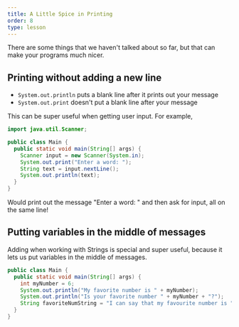```yaml
---
title: A Little Spice in Printing
order: 8
type: lesson
---
```


There are some things that we haven't talked about so far, but that can make your programs much nicer.

## Printing without adding a new line

- `System.out.println` puts a blank line after it prints out your message
- `System.out.print` doesn't put a blank line after your message

This can be super useful when getting user input. For example,

```java
import java.util.Scanner;

public class Main {
  public static void main(String[] args) {
    Scanner input = new Scanner(System.in);
    System.out.print("Enter a word: ");
    String text = input.nextLine();
    System.out.println(text);
  }
}
```

Would print out the message "Enter a word: " and then ask for input, all on the same line!

## Putting variables in the middle of messages

Adding when working with Strings is special and super useful, because it lets us put variables in the middle of messages.

```java
public class Main {
  public static void main(String[] args) {
    int myNumber = 6;
    System.out.println("My favorite number is " + myNumber);
    System.out.println("Is your favorite number " + myNumber + "?");
    String favoriteNumString = "I can say that my favourite number is " + myNumber + "in variables too!";
  }
}
```
